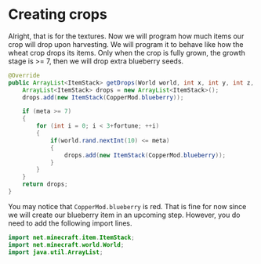 # Creating crops

Alright, that is for the textures. Now we will program how much items our crop will drop upon harvesting. We will program it to behave like how the wheat crop drops its items. Only when the crop is fully grown, the growth stage is >= 7, then we will drop extra blueberry seeds.

```java
@Override
public ArrayList<ItemStack> getDrops(World world, int x, int y, int z, int meta, int fortune) {
    ArrayList<ItemStack> drops = new ArrayList<ItemStack>();
    drops.add(new ItemStack(CopperMod.blueberry));

    if (meta >= 7)
    {
        for (int i = 0; i < 3+fortune; ++i)
        {
            if(world.rand.nextInt(10) <= meta)
            {
                drops.add(new ItemStack(CopperMod.blueberry));
            }
        }
    }
    return drops;
}
```

You may notice that `CopperMod.blueberry` is red. That is fine for now since we will create our blueberry item in an upcoming step. However, you do need to add the following import lines.

```java
import net.minecraft.item.ItemStack;
import net.minecraft.world.World;
import java.util.ArrayList;
```